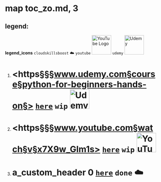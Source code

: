 # map toc_zo.md, 3

## legend:

**legend_icons**
`cloudskillsboost` :cloud:
`youtube` <img src='https://upload.wikimedia.org/wikipedia/commons/b/b8/YouTube_Logo_2017.svg' alt='YouTube Logo' width='64'>
`udemy` <img src='https://upload.wikimedia.org/wikipedia/commons/thumb/e/e3/Udemy_logo.svg/1920px-Udemy_logo.svg.png' alt='Udemy' width='64'>

1. # <https§§§www.udemy.com§course§python-for-beginners-hands-on§> [`here`](./0to100/https§§§www.udemy.com§course§python-for-beginners-hands-on§/readme.md) `wip` <img src='https://upload.wikimedia.org/wikipedia/commons/thumb/e/e3/Udemy_logo.svg/1920px-Udemy_logo.svg.png' alt='Udemy' width='64'>
1. # <https§§§www.youtube.com§watch§v§x7X9w_GIm1s> [`here`](./0to100/https§§§www.youtube.com§watch§v§x7X9w_GIm1s/readme.md) `wip` <img src='https://upload.wikimedia.org/wikipedia/commons/b/b8/YouTube_Logo_2017.svg' alt='YouTube Logo' width='64'>
1. # a_custom_header 0 [`here`](./0to100/https§§§www.cloudskillsboost.google§123/readme.md) `done` :cloud:
